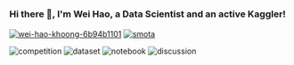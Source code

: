### Hi there 👋, I'm Wei Hao, a Data Scientist and an active Kaggler! 

<a href="https://www.linkedin.com/in/wei-hao-khoong-6b94b1101/" target="blank"><img align="center" src="https://img.shields.io/badge/-LinkedIn-039BE5?style=for-the-badge&logo=Linkedin&logoColor=white&link=https://www.linkedin.com/in/wei-hao-khoong-6b94b1101/" alt="wei-hao-khoong-6b94b1101"/></a>
<a href="https://medium.com/@khoongweihao" target="blank"><img align="center" src="https://img.shields.io/badge/-medium-7CB342?style=for-the-badge&labelColor=7CB342&logo=Medium&link=https://medium.com/@smota" alt="smota"/></a>

![competition](https://road-to-kaggle-grandmaster.vercel.app/api/badges/khoongweihao/competition)
![dataset](https://road-to-kaggle-grandmaster.vercel.app/api/badges/khoongweihao/dataset)
![notebook](https://road-to-kaggle-grandmaster.vercel.app/api/badges/khoongweihao/notebook)
![discussion](https://road-to-kaggle-grandmaster.vercel.app/api/badges/khoongweihao/discussion)

<!--
**weihao94/weihao94** is a ✨ _special_ ✨ repository because its `README.md` (this file) appears on your GitHub profile.

Here are some ideas to get you started:

- 🔭 I’m currently working on ...
- 🌱 I’m currently learning ...
- 👯 I’m looking to collaborate on ...
- 🤔 I’m looking for help with ...
- 💬 Ask me about ...
- 📫 How to reach me: ...
- 😄 Pronouns: ...
- ⚡ Fun fact: ...
-->
